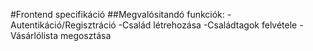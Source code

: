 #Frontend specifikáció
##Megvalósitandó funkciók:
-Autentikáció/Regisztráció
-Család létrehozása
-Családtagok felvétele
-Vásárlólista megosztása
